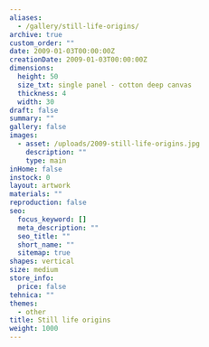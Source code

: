```yaml
---
aliases:
  - /gallery/still-life-origins/
archive: true
custom_order: ""
date: 2009-01-03T00:00:00Z
creationDate: 2009-01-03T00:00:00Z
dimensions:
  height: 50
  size_txt: single panel - cotton deep canvas
  thickness: 4
  width: 30
draft: false
summary: ""
gallery: false
images:
  - asset: /uploads/2009-still-life-origins.jpg
    description: ""
    type: main
inHome: false
instock: 0
layout: artwork
materials: ""
reproduction: false
seo:
  focus_keyword: []
  meta_description: ""
  seo_title: ""
  short_name: ""
  sitemap: true
shapes: vertical
size: medium
store_info:
  price: false
tehnica: ""
themes:
  - other
title: Still life origins
weight: 1000
---
```

